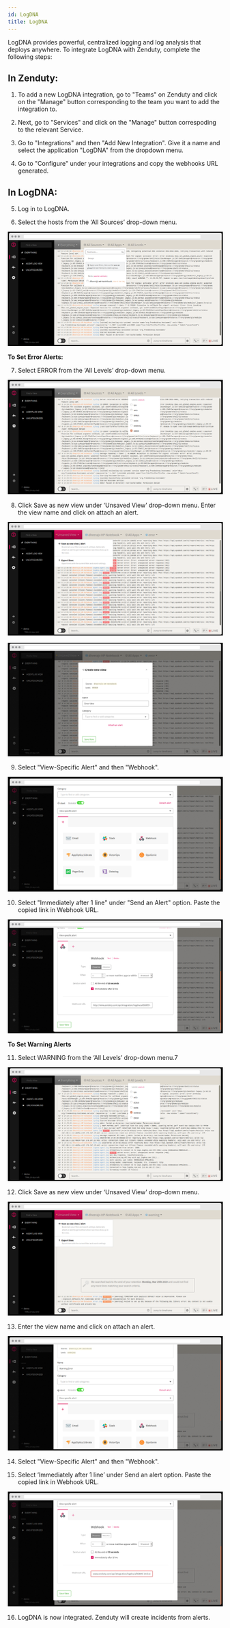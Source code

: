 ```yaml
---
id: LogDNA
title: LogDNA
---
```

LogDNA provides powerful, centralized logging and log analysis that deploys anywhere. To integrate LogDNA with Zenduty, complete the following steps:

## In Zenduty: 

1. To add a new LogDNA integration, go to "Teams" on Zenduty and click on the "Manage" button corresponding to the team you want to add the integration to.

2. Next, go to "Services" and click on the "Manage" button correspoding to the relevant Service.

3. Go to "Integrations" and then "Add New Integration". Give it a name and select the application "LogDNA" from the dropdown menu.

4. Go to "Configure" under your integrations and copy the webhooks URL generated.

## In LogDNA: 

5. Log in to LogDNA. 

6. Select the hosts from the ‘All Sources’ drop-down menu. 

![](/img/Integrations/LogDNA/1.png)

**To Set Error Alerts:**

7. Select ERROR from the ‘All Levels’ drop-down menu.

![](/img/Integrations/LogDNA/2.png)

8. Click Save as new view under ‘Unsaved View’ drop-down menu. Enter the view name and click on attach an alert.

![](/img/Integrations/LogDNA/3.png)

![](/img/Integrations/LogDNA/4.png)

9. Select "View-Specific Alert" and then "Webhook". 

![](/img/Integrations/LogDNA/5.png)

10. Select "Immediately after 1 line" under "Send an Alert" option. Paste the copied link in Webhook URL.

![](/img/Integrations/LogDNA/6.png)

**To Set Warning Alerts**

11. Select WARNING from the ‘All Levels’ drop-down menu.7

![](/img/Integrations/LogDNA/7.png)

12. Click Save as new view under ‘Unsaved View’ drop-down menu.

![](/img/Integrations/LogDNA/8.png)

13. Enter the view name and click on attach an alert.

![](/img/Integrations/LogDNA/9.png)

14. Select "View-Specific Alert" and then "Webhook".

15. Select ‘Immediately after 1 line’ under Send an alert option. Paste the copied link in Webhook URL.

![](/img/Integrations/LogDNA/10.png)

16. LogDNA is now integrated. Zenduty will create incidents from alerts. 